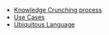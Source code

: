 * [Knowledge Crunching process](knowledge-crunching.md)
* [Use Cases](use-case.md)
* [Ubiquitous Language](ubiquitous-language.md)
